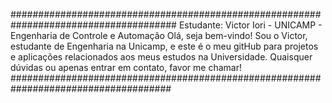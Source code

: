 ######################################################################################
Estudante: Victor Iori - UNICAMP - Engenharia de Controle e Automação
Olá, seja bem-vindo! Sou o Victor, estudante de Engenharia na Unicamp, e este é o meu gitHub 
para projetos e aplicações relacionados aos meus estudos na Universidade. Quaisquer dúvidas ou 
apenas entrar em contato, favor me chamar!
#####################################################################################
